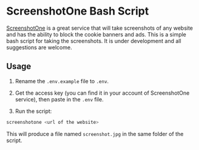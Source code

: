 # ScreenshotOne Bash Script

[ScreenshotOne](https://screenshotone.com/) is a great service that will take screenshots of any website and has the ability to block the cookie banners and ads. This is a simple bash script for taking the screenshots. It is under development and all suggestions are welcome.

## Usage

1. Rename the `.env.example` file to `.env`.

2. Get the access key (you can find it in your account of ScreenshotOne service), then paste in the `.env` file.

3. Run the script:

```bash
screenshotone <url of the website>
```

This will produce a file named `screenshot.jpg` in the same folder of the script.
